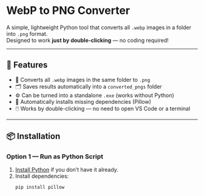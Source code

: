 # WebP to PNG Converter

A simple, lightweight Python tool that converts all `.webp` images in a folder into `.png` format.  
Designed to work **just by double-clicking** — no coding required!

---

## 🚀 Features

- 🔁 Converts all `.webp` images in the same folder to `.png`
- 🗂️ Saves results automatically into a `converted_pngs` folder
- ⚙️ Can be turned into a standalone `.exe` (works without Python)
- 🧠 Automatically installs missing dependencies (Pillow)
- 🖱️ Works by double-clicking — no need to open VS Code or a terminal

---

## 📦 Installation

### Option 1 — Run as Python Script
1. [Install Python](https://www.python.org/downloads/) if you don’t have it already.
2. Install dependencies:
   ```bash
   pip install pillow

